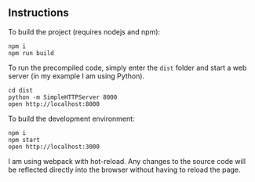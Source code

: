 ## Instructions

To build the project (requires nodejs and npm):

```
npm i
npm run build
```

To run the precompiled code, simply enter the `dist` folder and start a web server (in my example I am using Python).

```
cd dist
python -m SimpleHTTPServer 8000
open http://localhost:8000
```

To build the development environment:

```
npm i
npm start
open http://localhost:3000
```

I am using webpack with hot-reload. Any changes to the source code will be reflected directly into the browser without having to reload the page.